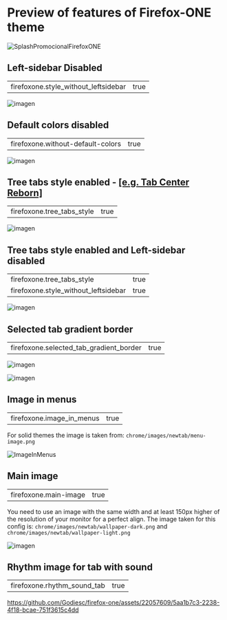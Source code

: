 # Preview of features of Firefox-ONE theme

![SplashPromocionalFirefoxONE](https://github.com/Godiesc/firefox-one/assets/22057609/453c2917-8cee-4424-b550-e4e38f492c84)

## Left-sidebar Disabled
<table><tr>
    <td>firefoxone.style_without_leftsidebar</td>
    <td>true</td></tr>
</table>

![imagen](https://github.com/Godiesc/firefox-one/assets/22057609/b1ef0a67-39db-4668-bef3-ada10a02db6a)

## Default colors disabled
<table><tr>
    <td>firefoxone.without-default-colors</td>
    <td>true</td></tr>
</table>

![imagen](https://github.com/Godiesc/firefox-one/assets/22057609/b7f2c33e-63ef-4484-9765-aa1be6c3b747)

## Tree tabs style enabled - [[e.g. Tab Center Reborn]](https://addons.mozilla.org/es/firefox/addon/tabcenter-reborn/)
<table><tr>
    <td>firefoxone.tree_tabs_style</td>
    <td>true</td></tr>
</table>

![imagen](https://github.com/Godiesc/firefox-one/assets/22057609/f8ea8f29-3fc9-42c6-b774-28370f5abe87)

## Tree tabs style enabled and Left-sidebar disabled
<table><tr>
    <td>firefoxone.tree_tabs_style&nbsp&nbsp&nbsp&nbsp&nbsp&nbsp&nbsp&nbsp&nbsp&nbsp</td>
    <td>true</td></tr>
   <tr>
    <td>firefoxone.style_without_leftsidebar</td>
    <td>true</td></tr>
</table>

![imagen](https://github.com/Godiesc/firefox-one/assets/22057609/978cc30c-020f-45d8-ac7e-72f9a9cdbfa7)

## Selected tab gradient border
<table><tr>
    <td>firefoxone.selected_tab_gradient_border</td>
    <td>true</td></tr>
</table>

![imagen](https://github.com/Godiesc/firefox-one/assets/22057609/60b53e12-6c72-4f2c-b47d-a41f582453c9)

![imagen](https://github.com/Godiesc/firefox-one/assets/22057609/544e391d-4bf8-4ce2-9b14-9992b0b4edd7)

## Image in menus
<table><tr>
    <td>firefoxone.image_in_menus</td>
    <td>true</td></tr>
</table>

<p>For solid themes the image is taken from: <code>chrome/images/newtab/menu-image.png</code></p>

![ImageInMenus](https://github.com/Godiesc/firefox-one/assets/22057609/216af894-f35f-418a-b309-81a9e703929e)

## Main image
<table><tr>
    <td>firefoxone.main-image</td>
    <td>true</td></tr>
</table>

<p>You need to use an image with the same width and at least 150px higher of the resolution of your monitor for a perfect align. The image taken for this config is: <code>chrome/images/newtab/wallpaper-dark.png</code> and <code>chrome/images/newtab/wallpaper-light.png</code></p>

![imagen](https://github.com/Godiesc/firefox-one/assets/22057609/aa08987f-cf41-4ec7-9f9e-a838a145a997)

## Rhythm image for tab with sound
<table><tr>
    <td>firefoxone.rhythm_sound_tab</td>
    <td>true</td></tr>
</table>

https://github.com/Godiesc/firefox-one/assets/22057609/5aa1b7c3-2238-4f18-bcae-751f3615c4dd
